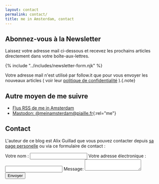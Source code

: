 ```yaml
---
layout: contact
permalink: contact/
title: me in Amsterdam, contact
---
```


## Abonnez-vous à la Newsletter

Laissez votre adresse mail ci-dessous et recevez les prochains articles directement dans votre boîte-aux-lettres.
</p>

{% include "../includes/newsletter-form.njk" %}

Votre adresse mail n'est utilisé par follow.it que pour vous envoyer les nouveaux articles ( voir leur <a href="https://follow.it/info/privacy" class="ext">politique de confidentialité</a> ).{.note}


## Autre moyen de me suivre

- [Flus RSS de me in Amsterdam](/feep.xml)
- [Mastodon: @meinamsterdam@piaille.fr](https://piaille.fr/@meinamsterdam){:rel="me"}

## Contact

L'auteur de ce blog est Alix Guillad que vous pouvez contacter depuis [sa page personelle](https://alix.guillard.fr/) ou via ce formulaire de contact :

<section id="mailform">
  <form id="contactForm" onSubmit="HandleSubmit(event)">
    <label for="name">Votre nom :</label>
    <input type="text" id="name" name="name" required data-validation-required-message="Entrez votre nom"/>
    <label for="email">Votre adresse électronique :</label>
    <input type="email" id="email" name="email" required data-validation-required-message="votre adresse mail" data-validation-validemail-message="votre adresse n'est pas bonne" />
    <label for="message">Message:</label>
    <textarea name="message" id="message" required maxlength="255" data-validation-minlength-message="5 caractères minimum" minlength="5" data-validation-required-message="merci d'écrire un message"></textarea>
    <button type="submit" id="formsubmit">Envoyer</button>
  </form>
</section>
<p></p>
<section id="feedback" class="rollup"></section>